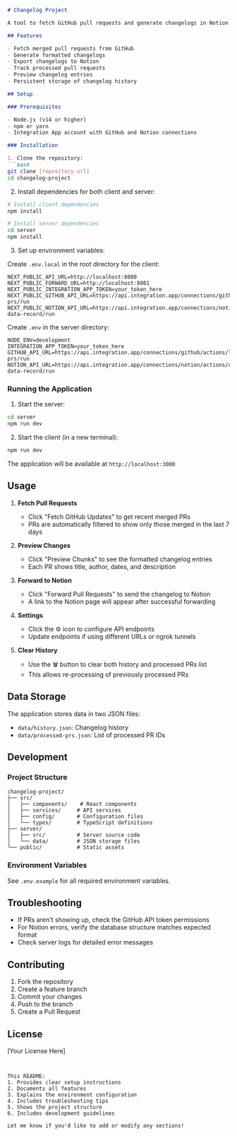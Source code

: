 

```markdown:internal_use/changelog-project/README.md
# Changelog Project

A tool to fetch GitHub pull requests and generate changelogs in Notion.

## Features

- Fetch merged pull requests from GitHub
- Generate formatted changelogs
- Export changelogs to Notion
- Track processed pull requests
- Preview changelog entries
- Persistent storage of changelog history

## Setup

### Prerequisites

- Node.js (v14 or higher)
- npm or yarn
- Integration App account with GitHub and Notion connections

### Installation

1. Clone the repository:
```bash
git clone [repository-url]
cd changelog-project
```

2. Install dependencies for both client and server:
```bash
# Install client dependencies
npm install

# Install server dependencies
cd server
npm install
```

3. Set up environment variables:

Create `.env.local` in the root directory for the client:
```env
NEXT_PUBLIC_API_URL=http://localhost:8080
NEXT_PUBLIC_FORWARD_URL=http://localhost:8081
NEXT_PUBLIC_INTEGRATION_APP_TOKEN=your_token_here
NEXT_PUBLIC_GITHUB_API_URL=https://api.integration.app/connections/github/actions/list-prs/run
NEXT_PUBLIC_NOTION_API_URL=https://api.integration.app/connections/notion/actions/create-data-record/run
```

Create `.env` in the server directory:
```env
NODE_ENV=development
INTEGRATION_APP_TOKEN=your_token_here
GITHUB_API_URL=https://api.integration.app/connections/github/actions/list-prs/run
NOTION_API_URL=https://api.integration.app/connections/notion/actions/create-data-record/run
```

### Running the Application

1. Start the server:
```bash
cd server
npm run dev
```

2. Start the client (in a new terminal):
```bash
npm run dev
```

The application will be available at `http://localhost:3000`

## Usage

1. **Fetch Pull Requests**
   - Click "Fetch GitHub Updates" to get recent merged PRs
   - PRs are automatically filtered to show only those merged in the last 7 days

2. **Preview Changes**
   - Click "Preview Chunks" to see the formatted changelog entries
   - Each PR shows title, author, dates, and description

3. **Forward to Notion**
   - Click "Forward Pull Requests" to send the changelog to Notion
   - A link to the Notion page will appear after successful forwarding

4. **Settings**
   - Click the ⚙️ icon to configure API endpoints
   - Update endpoints if using different URLs or ngrok tunnels

5. **Clear History**
   - Use the 🗑️ button to clear both history and processed PRs list
   - This allows re-processing of previously processed PRs

## Data Storage

The application stores data in two JSON files:
- `data/history.json`: Changelog history
- `data/processed-prs.json`: List of processed PR IDs

## Development

### Project Structure
```
changelog-project/
├── src/
│   ├── components/    # React components
│   ├── services/     # API services
│   ├── config/       # Configuration files
│   └── types/        # TypeScript definitions
├── server/
│   ├── src/          # Server source code
│   └── data/         # JSON storage files
└── public/           # Static assets
```

### Environment Variables

See `.env.example` for all required environment variables.

## Troubleshooting

- If PRs aren't showing up, check the GitHub API token permissions
- For Notion errors, verify the database structure matches expected format
- Check server logs for detailed error messages

## Contributing

1. Fork the repository
2. Create a feature branch
3. Commit your changes
4. Push to the branch
5. Create a Pull Request

## License

[Your License Here]
```


This README:
1. Provides clear setup instructions
2. Documents all features
3. Explains the environment configuration
4. Includes troubleshooting tips
5. Shows the project structure
6. Includes development guidelines

Let me know if you'd like to add or modify any sections!
